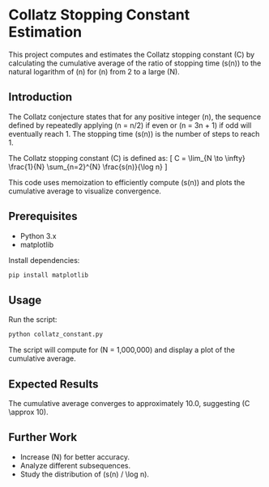 # Collatz Stopping Constant Estimation

This project computes and estimates the Collatz stopping constant \(C\) by calculating the cumulative average of the ratio of stopping time \(s(n)\) to the natural logarithm of \(n\) for \(n\) from 2 to a large \(N\).

## Introduction

The Collatz conjecture states that for any positive integer \(n\), the sequence defined by repeatedly applying \(n = n/2\) if even or \(n = 3n + 1\) if odd will eventually reach 1. The stopping time \(s(n)\) is the number of steps to reach 1.

The Collatz stopping constant \(C\) is defined as:
\[
C = \lim_{N \to \infty} \frac{1}{N} \sum_{n=2}^{N} \frac{s(n)}{\log n}
\]

This code uses memoization to efficiently compute \(s(n)\) and plots the cumulative average to visualize convergence.

## Prerequisites

- Python 3.x
- matplotlib

Install dependencies:
```bash
pip install matplotlib
```

## Usage

Run the script:
```bash
python collatz_constant.py
```

The script will compute for \(N = 1,000,000\) and display a plot of the cumulative average.

## Expected Results

The cumulative average converges to approximately 10.0, suggesting \(C \approx 10\).

## Further Work

- Increase \(N\) for better accuracy.
- Analyze different subsequences.
- Study the distribution of \(s(n) / \log n\).
